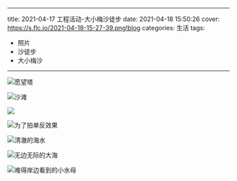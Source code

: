----
title: 2021-04-17 工程活动-大小梅沙徒步
date: 2021-04-18 15:50:26
cover: https://s.flc.io/2021-04-18-15-27-39.png!blog
categories: 生活
tags:
- 照片
- 沙徒步
- 大小梅沙
----

<div class="justified-gallery">

![愿望塔](https://s.flc.io/2021-04-18-15-37-12.jpeg!blog)

![沙滩](https://s.flc.io/2021-04-18-15-36-27.jpeg!blog)

![](https://s.flc.io/2021-04-18-15-36-44.jpeg!blog)

![为了拍单反效果](https://s.flc.io/2021-04-18-15-39-13.jpeg!blog)

<!-- more -->

![清澈的海水](https://s.flc.io/2021-04-18-15-38-06.jpeg!blog)

![无边无际的大海](https://s.flc.io/2021-04-18-15-44-28.jpeg!blog)

![难得岸边看到的小水母](https://s.flc.io/2021-04-18-15-44-48.jpeg!blog)

</div>